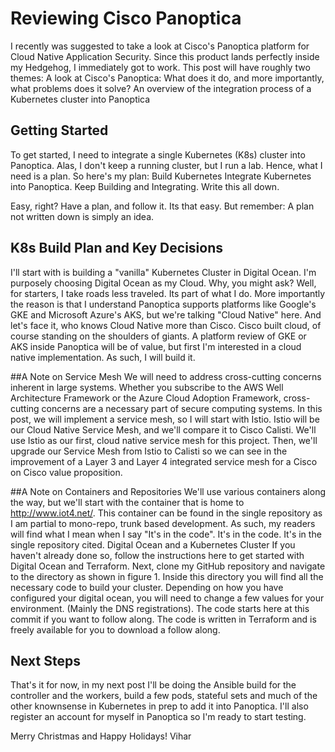 # Reviewing Cisco Panoptica
I recently was suggested to take a look at Cisco's Panoptica platform for Cloud Native Application Security. Since this product lands perfectly inside my Hedgehog, I immediately got to work.
This post will have roughly two themes:
A look at Cisco's Panoptica: What does it do, and more importantly, what problems does it solve?
An overview of the integration process of a Kubernetes cluster into Panoptica

## Getting Started
To get started, I need to integrate a single Kubernetes (K8s) cluster into Panoptica. Alas, I don't keep a running cluster, but I run a lab. Hence, what I need is a plan.
So here's my plan:
Build Kubernetes
Integrate Kubernetes into Panoptica.
Keep Building and Integrating.
Write this all down.

Easy, right? Have a plan, and follow it. Its that easy. But remember: A plan not written down is simply an idea.

## K8s Build Plan and Key Decisions
I'll start with is building a "vanilla" Kubernetes Cluster in Digital Ocean. I'm purposely choosing Digital Ocean as my Cloud. Why, you might ask? Well, for starters, I take roads less traveled. Its part of what I do.
More importantly the reason is that I understand Panoptica supports platforms like Google's GKE and Microsoft Azure's AKS, but we're talking "Cloud Native" here. And let's face it, who knows Cloud Native more than Cisco. Cisco built cloud, of course standing on the shoulders of giants.
A platform review of GKE or AKS inside Panoptica will be of value, but first I'm interested in a cloud native implementation. As such, I will build it.

##A Note on Service Mesh
We will need to address cross-cutting concerns inherent in large systems. Whether you subscribe to the AWS Well Architecture Framework or the Azure Cloud Adoption Framework, cross-cutting concerns are a necessary part of secure computing systems.
In this post, we will implement a service mesh, so I will start with Istio. Istio will be our Cloud Native Service Mesh, and we'll compare it to Cisco Calisti. We'll use Istio as our first, cloud native service mesh for this project. Then, we'll upgrade our Service Mesh from Istio to Calisti so we can see in the improvement of a Layer 3 and Layer 4 integrated service mesh for a Cisco on Cisco value proposition.

##A Note on Containers and Repositories
We'll use various containers along the way, but we'll start with the container that is home to http://www.iot4.net/. This container can be found in the single repository as I am partial to mono-repo, trunk based development.
As such, my readers will find what I mean when I say "It's in the code". It's in the code. It's in the single repository cited.
Digital Ocean and a Kubernetes Cluster
If you haven't already done so, follow the instructions here to get started with Digital Ocean and Terraform.
Next, clone my GitHub repository and navigate to the directory as shown in figure 1.
Inside this directory you will find all the necessary code to build your cluster. Depending on how you have configured your digital ocean, you will need to change a few values for your environment. (Mainly the DNS registrations). The code starts here at this commit if you want to follow along. The code is written in Terraform and is freely available for you to download a follow along.

## Next Steps
That's it for now, in my next post I'll be doing the Ansible build for the controller and the workers, build a few pods, stateful sets and much of the other knownsense in Kubernetes in prep to add it into Panoptica.
I'll also register an account for myself in Panoptica so I'm ready to start testing.

Merry Christmas and Happy Holidays!
Vihar
